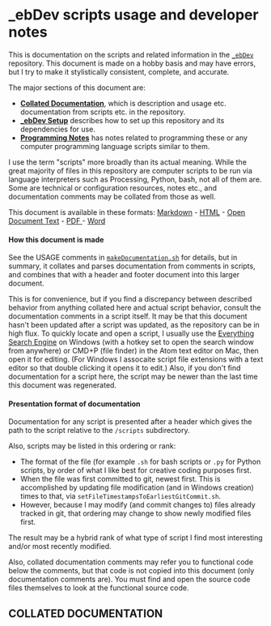 # \_ebDev scripts usage and developer notes

This is documentation on the scripts and related information in the [`_ebDev`](http://github.com/earthbound19/_ebDev) repository. This document is made on a hobby basis and may have errors, but I try to make it stylistically consistent, complete, and accurate.

The major sections of this document are:

- [**Collated Documentation**](#collated-documentation), which is description and usage etc. documentation from scripts etc. in the repository.
- [**\_ebDev Setup**](#\_ebdev-setup) describes how to set up this repository and its dependencies for use.
- [**Programming Notes**](#programming-notes) has notes related to programming these or any computer programming language scripts similar to them.

I use the term "scripts" more broadly than its actual meaning. While the great majority of files in this repository are computer scripts to be run via language interpreters such as Processing, Python, bash, not all of them are. Some are technical or configuration resources, notes etc., and documentation comments may be collated from those as well.

This document is available in these formats: [Markdown](https://earthbound.io/data/doc/_ebDev/_ebDev_Documentation.md) - [HTML](https://earthbound.io/data/doc/_ebDev/_ebDev_Documentation.html) - [Open Document Text](https://earthbound.io/data/doc/_ebDev/_ebDev_Documentation.odt) - [PDF ](https://earthbound.io/data/doc/_ebDev/_ebDev_Documentation.pdf) - [Word](https://earthbound.io/data/doc/_ebDev/_ebDev_Documentation.docx)


#### How this document is made

See the USAGE comments in [`makeDocumentation.sh`](https://github.com/earthbound19/_ebDev/blob/master/scripts/makeDocumentation.sh) for details, but in summary, it collates and parses documentation from comments in scripts, and combines that with a header and footer document into this larger document.

This is for convenience, but if you find a discrepancy between described behavior from anything collated here and actual script behavior, consult the documentation comments in a script itself. It may be that this document hasn't been updated after a script was updated, as the repository can be in high flux. To quickly locate and open a script, I usually use the [Everything Search Engine](https://www.voidtools.com/) on Windows (with a hotkey set to open the search window from anywhere) or CMD+P (file finder) in the Atom text editor on Mac, then open it for editing. (For Windows I assocaite script file extensions with a text editor so that double clicking it opens it to edit.) Also, if you don't find documentation for a script here, the script may be newer than the last time this document was regenerated.

#### Presentation format of documentation

Documentation for any script is presented after a header which gives the path to the script relative to the `/scripts` subdirectory.

Also, scripts may be listed in this ordering or rank:

- The format of the file (for example `.sh` for bash scripts or `.py` for Python scripts, by order of what I like best for creative coding purposes first.
- When the file was first committed to git, newest first. This is accomplished by updating file modification (and in Windows creation) times to that, via `setFileTimestampsToEarliestGitCommit.sh`.
- However, because I may modify (and commit changes to) files already tracked in git, that ordering may change to show newly modified files first.

The result may be a hybrid rank of what type of script I find most interesting and/or most recently modified.

Also, collated documentation comments may refer you to functional code below the comments, but that code is not copied into this document (only documentation comments are). You must find and open the source code files themselves to look at the functional source code.

## COLLATED DOCUMENTATION